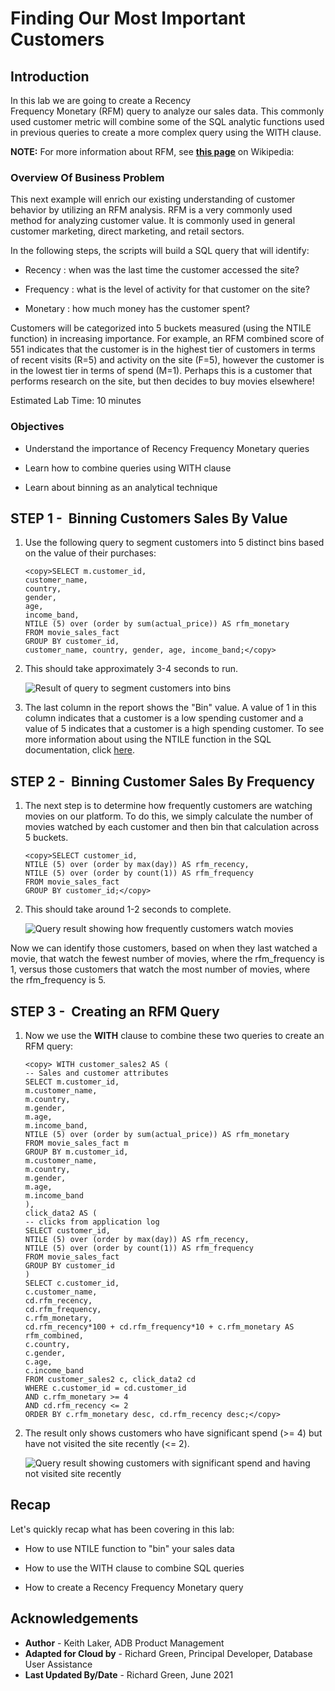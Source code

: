 ﻿
# Finding Our Most Important Customers

## Introduction

In this lab we are going to create a Recency Frequency Monetary (RFM) query to analyze our sales data. This commonly used customer metric will combine some of the SQL analytic functions used in previous queries to create a more complex query using the WITH clause. 

**NOTE:** For more information about RFM, see **[this page](https://en.wikipedia.org/wiki/RFM_(market_research))** on Wikipedia: 

### Overview Of Business Problem

This next example will enrich our existing understanding of customer behavior by utilizing an RFM analysis. RFM is a very commonly used method for analyzing customer value. It is commonly used in general customer marketing, direct marketing, and retail sectors.

In the following steps, the scripts will build a SQL query that will identify:

- Recency : when was the last time the customer accessed the site?

- Frequency : what is the level of activity for that customer on the site?

- Monetary : how much money has the customer spent?

Customers will be categorized into 5 buckets measured (using the NTILE function) in increasing importance. For example, an RFM combined score of 551 indicates that the customer is in the highest tier of customers in terms of recent visits (R=5) and activity on the site (F=5), however the customer is in the lowest tier in terms of spend (M=1). Perhaps this is a customer that performs research on the site, but then decides to buy movies elsewhere! 

Estimated Lab Time: 10 minutes

### Objectives

- Understand the importance of Recency Frequency Monetary queries

- Learn how to combine queries using WITH clause

- Learn about binning as an analytical technique

## STEP 1 -  Binning Customers Sales By Value

1. Use the following query to segment customers into 5 distinct bins based on the value of their purchases:

    ```
    <copy>SELECT m.customer_id,
    customer_name,
    country,
    gender,
    age,
    income_band,
    NTILE (5) over (order by sum(actual_price)) AS rfm_monetary
    FROM movie_sales_fact
    GROUP BY customer_id, customer_name, country, gender, age, income_band;</copy>
    ```

2. This should take approximately 3-4 seconds to run.

    ![Result of query to segment customers into bins](images/3038282308.png)

3. The last column in the report shows the "Bin" value. A value of 1 in this column indicates that a customer is a low spending customer and a value of 5 indicates that a customer is a high spending customer. To see more information about using the NTILE function in the SQL documentation, click [here](https://docs.oracle.com/en/database/oracle/oracle-database/19/sqlrf/NTILE.html#GUID-FAD7A986-AEBD-4A03-B0D2-F7F2148BA5E9).


## STEP 2 -  Binning Customer Sales By Frequency

1. The next step is to determine how frequently customers are watching movies on our platform. To do this, we simply calculate the number of movies watched by each customer and then bin that calculation across 5 buckets.

    ```
    <copy>SELECT customer_id,
    NTILE (5) over (order by max(day)) AS rfm_recency,
    NTILE (5) over (order by count(1)) AS rfm_frequency
    FROM movie_sales_fact
    GROUP BY customer_id;</copy>
    ```

2. This should take around 1-2 seconds to complete.

    ![Query result showing how frequently customers watch movies](images/3038282305.png)

Now we can identify those customers, based on when they last watched a movie, that watch the fewest number of movies, where the rfm\_frequency is 1, versus those customers that watch the most number of movies, where the rfm\_frequency is 5.

## STEP 3 -  Creating an RFM Query

1. Now we use the **WITH** clause to combine these two queries to create an RFM query:

    ```
    <copy> WITH customer_sales2 AS (
    -- Sales and customer attributes
    SELECT m.customer_id,
    m.customer_name,
    m.country,
    m.gender,
    m.age,
    m.income_band,
    NTILE (5) over (order by sum(actual_price)) AS rfm_monetary
    FROM movie_sales_fact m
    GROUP BY m.customer_id,
    m.customer_name,
    m.country,
    m.gender,
    m.age,
    m.income_band
    ),
    click_data2 AS (
    -- clicks from application log
    SELECT customer_id,
    NTILE (5) over (order by max(day)) AS rfm_recency,
    NTILE (5) over (order by count(1)) AS rfm_frequency
    FROM movie_sales_fact
    GROUP BY customer_id
    )
    SELECT c.customer_id,
    c.customer_name,
    cd.rfm_recency,
    cd.rfm_frequency,
    c.rfm_monetary,
    cd.rfm_recency*100 + cd.rfm_frequency*10 + c.rfm_monetary AS rfm_combined,
    c.country,
    c.gender,
    c.age,
    c.income_band
    FROM customer_sales2 c, click_data2 cd
    WHERE c.customer_id = cd.customer_id
    AND c.rfm_monetary >= 4
    AND cd.rfm_recency <= 2
    ORDER BY c.rfm_monetary desc, cd.rfm_recency desc;</copy>
    ```

2. The result only shows customers who have significant spend (>= 4) but have not visited the site recently (<= 2).

    ![Query result showing customers with significant spend and having not visited site recently](images/3038282304.png)

## Recap

Let's quickly recap what has been covering in this lab:

- How to use NTILE function to "bin" your sales data

- How to use the WITH clause to combine SQL queries 

- How to create a Recency Frequency Monetary query

## **Acknowledgements**

- **Author** - Keith Laker, ADB Product Management
- **Adapted for Cloud by** - Richard Green, Principal Developer, Database User Assistance
- **Last Updated By/Date** - Richard Green, June 2021
